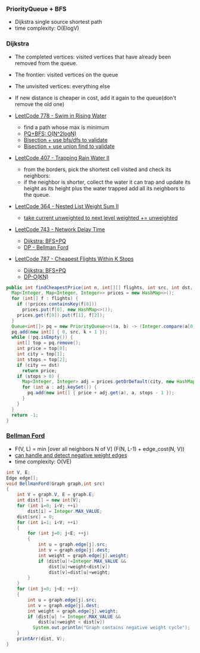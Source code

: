 ### PriorityQueue + BFS
- Dijkstra single source shortest path
- time complexity: O(ElogV)

### Dijkstra
- The completed vertices: visited vertices that have already been removed from the queue.
- The frontier: visited vertices on the queue
- The unvisited vertices: everything else
- If new distance is cheaper in cost, add it again to the queue(don't remove the old one)

- [LeetCode 778 - Swim in Rising Water](https://leetcode.com/problems/swim-in-rising-water/discuss/113770/Easy-and-Concise-Solution-using-PriorityQueue-PythonC%2B%2B)
  - find a path whose max is minimum
  - [PQ+BFS: O(N^2logN)](https://leetcode.com/problems/swim-in-rising-water/discuss/115696/Simple-Java-solution-using-priority-queue)
  - [Bisection + use bfs/dfs to validate](https://leetcode.com/problems/swim-in-rising-water/discuss/113758/c-two-solutions-binary-searchdfs-and-dijkstrabfs-on2logn-11ms)
  - [Bisection + use union find to validate](https://leetcode.com/problems/swim-in-rising-water/discuss/118204/Java-DFS-and-Union-Find)

- [LeetCode 407 - Trapping Rain Water II](https://leetcode.com/problems/trapping-rain-water-ii/discuss/89461/java-solution-using-priorityqueue)
  - from the borders, pick the shortest cell visited and check its neighbors:
  - if the neighbor is shorter, collect the water it can trap and update its height as its height plus the water trapped add all its neighbors to the queue.

- [LeetCode 364 - Nested List Weight Sum II](https://segmentfault.com/a/1190000005937820)
  - [take current unweighted to next level weighted += unweighted](https://segmentfault.com/a/1190000005937820)

- [LeetCode 743 - Network Delay Time](https://leetcode.com/articles/network-delay-time/)
  - [Dijkstra: BFS+PQ](https://leetcode.com/articles/network-delay-time/)
  - [DP - Bellman Ford](https://leetcode.com/problems/network-delay-time/discuss/109982/C++-Bellman-Ford)
- [LeetCode 787 - Cheapest Flights Within K Stops](https://leetcode.com/problems/cheapest-flights-within-k-stops/discuss/115541/Easy-and-Concise-Solution-Using-Priority-Queue-JavaPython)
  - [Dijkstra: BFS+PQ](https://leetcode.com/problems/cheapest-flights-within-k-stops/discuss/115541/Easy-and-Concise-Solution-Using-Priority-Queue-JavaPython)
  - [DP-O(KN)](https://leetcode.com/problems/cheapest-flights-within-k-stops/discuss/207128/Two-Java-Solutions-one-is-DP-and-the-other-is-Dijkstra)
```java
public int findCheapestPrice(int n, int[][] flights, int src, int dst, int k) {
  Map<Integer, Map<Integer, Integer>> prices = new HashMap<>();
  for (int[] f : flights) {
    if (!prices.containsKey(f[0]))
      prices.put(f[0], new HashMap<>());
    prices.get(f[0]).put(f[1], f[2]);
  }
  Queue<int[]> pq = new PriorityQueue<>((a, b) -> (Integer.compare(a[0], b[0])));
  pq.add(new int[] { 0, src, k + 1 });
  while (!pq.isEmpty()) {
    int[] top = pq.remove();
    int price = top[0];
    int city = top[1];
    int stops = top[2];
    if (city == dst)
      return price;
    if (stops > 0) {
      Map<Integer, Integer> adj = prices.getOrDefault(city, new HashMap<>());
      for (int a : adj.keySet()) {
        pq.add(new int[] { price + adj.get(a), a, stops - 1 });
      }
    }
  }
  return -1;
}
```

### [Bellman Ford](https://www.geeksforgeeks.org/bellman-ford-algorithm-dp-23/)
- F(V, L) = min [over all neighbors N of V] (F(N, L-1) + edge_cost(N, V))
- [can handle and detect negative weight edges](https://raw.githubusercontent.com/williamfiset/Algorithms/master/com/williamfiset/algorithms/graphtheory/BellmanFordEdgeList.java)
- time complexity: O(VE)
```java
int V, E;
Edge edge[];
void BellmanFord(Graph graph,int src)
{
    int V = graph.V, E = graph.E;
    int dist[] = new int[V];
    for (int i=0; i<V; ++i)
        dist[i] = Integer.MAX_VALUE;
    dist[src] = 0;
    for (int i=1; i<V; ++i)
    {
        for (int j=0; j<E; ++j)
        {
            int u = graph.edge[j].src;
            int v = graph.edge[j].dest;
            int weight = graph.edge[j].weight;
            if (dist[u]!=Integer.MAX_VALUE &&
                dist[u]+weight<dist[v])
                dist[v]=dist[u]+weight;
        }
    }
    for (int j=0; j<E; ++j)
    {
        int u = graph.edge[j].src;
        int v = graph.edge[j].dest;
        int weight = graph.edge[j].weight;
        if (dist[u] != Integer.MAX_VALUE &&
            dist[u]+weight < dist[v])
          System.out.println("Graph contains negative weight cycle");
    }
    printArr(dist, V);
}
```

